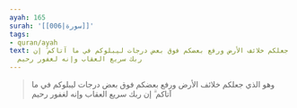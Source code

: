```yaml
---
ayah: 165
surah: '[[006|سورة]]'
tags:
- quran/ayah
text: وهو الذي جعلكم خلائف الأرض ورفع بعضكم فوق بعض درجات ليبلوكم في ما آتاكم ۗ إن
  ربك سريع العقاب وإنه لغفور رحيم
---
```

> وهو الذي جعلكم خلائف الأرض ورفع بعضكم فوق بعض درجات ليبلوكم في ما آتاكم ۗ إن ربك سريع العقاب وإنه لغفور رحيم
